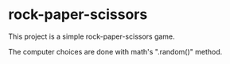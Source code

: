 # rock-paper-scissors
This project is a simple rock-paper-scissors game.

The computer choices are done with math's ".random()" method.